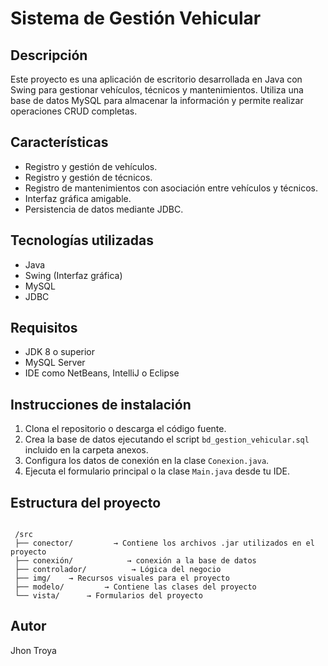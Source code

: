 # Sistema de Gestión Vehicular

## Descripción
Este proyecto es una aplicación de escritorio desarrollada en Java con Swing para gestionar vehículos, técnicos y mantenimientos. Utiliza una base de datos MySQL para almacenar la información y permite realizar operaciones CRUD completas.

## Características
- Registro y gestión de vehículos.
- Registro y gestión de técnicos.
- Registro de mantenimientos con asociación entre vehículos y técnicos.
- Interfaz gráfica amigable.
- Persistencia de datos mediante JDBC.

## Tecnologías utilizadas
- Java
- Swing (Interfaz gráfica)
- MySQL
- JDBC

## Requisitos
- JDK 8 o superior
- MySQL Server
- IDE como NetBeans, IntelliJ o Eclipse

## Instrucciones de instalación
1. Clona el repositorio o descarga el código fuente.
2. Crea la base de datos ejecutando el script `bd_gestion_vehicular.sql` incluido en la carpeta anexos.
3. Configura los datos de conexión en la clase `Conexion.java`.
4. Ejecuta el formulario principal o la clase `Main.java` desde tu IDE.

## Estructura del proyecto
```

 /src
 ├── conector/         → Contiene los archivos .jar utilizados en el proyecto
 ├── conexión/            → conexión a la base de datos
 ├── controlador/          → Lógica del negocio
 ├── img/    → Recursos visuales para el proyecto
 ├── modelo/         → Contiene las clases del proyecto
 └── vista/      → Formularios del proyecto

```

## Autor
Jhon Troya
